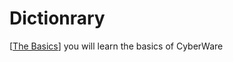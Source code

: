 # **Dictionrary**
[[The Basics](Documentation/The%20Baiscs.md)] you will learn the basics of CyberWare
